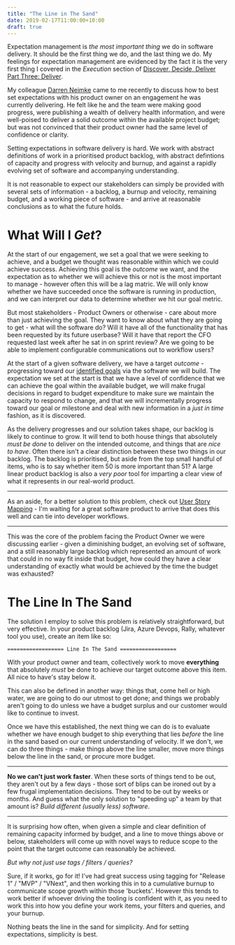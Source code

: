 ```yaml
---
title: "The Line in The Sand"
date: 2019-02-17T11:00:00+10:00
draft: true
---
```


Expectation management is _the most important thing_ we do in software delivery. It should be the first thing we do, and the last thing we do. My feelings for expectation management are evidenced by the fact it is the very first thing I covered in the _Execution_ section of [Discover, Decide, Deliver Part Three: Deliver](https://www.andrew-best.com/posts/discover-decide-deliver-part-three/).

My colleague [Darren Neimke](https://twitter.com/digory) came to me recently to discuss how to best set expectations with his product owner on an engagement he was currently delivering. He felt like he and the team were making good progress, were publishing a wealth of delivery health information, and were well-poised to deliver a solid outcome within the available project budget; but was not convinced that their product owner had the same level of confidence or clarity.

Setting expectations in software delivery is hard. We work with abstract definitions of work in a prioritised product backlog, with abstract defintions of capacity and progress with velocity and burnup, and against a rapidly evolving set of software and accompanying understanding. 

It is not reasonable to expect our stakeholders can simply be provided with several sets of information - a backlog, a burnup and velocity, remaining budget, and a working piece of software - and arrive at reasonable conclusions as to what the future holds.

What Will I _Get_?
==================

At the start of our engagement, we set a goal that we were seeking to achieve, and a budget we thought was reasonable within which we could achieve success. Achieving this goal is the _outcome_ we want, and the expectation as to whether we will achieve this or not is the most important to manage - however often this will be a lag matric. We will only know whether we have succeeded once the software is running in production, and we can interpret our data to determine whether we hit our goal metric.

But most stakeholders - Product Owners or otherwise - care about more than just achieving the goal. They want to know about what they are going to get - what will the software do? Will it have all of the functionality that has been requested by its future userbase? Will it have that report the CFO requested last week after he sat in on sprint review? Are we going to be able to implement configurable communications out to workflow users? 

At the start of a given software delivery, we have a target _outcome_ - progressing toward our [identified goals](https://www.andrew-best.com/posts/discover-decide-deliver-part-one/) via the software we will build. The expectation we set at the start is that we have a level of confidence that we can achieve the goal within the available budget, we will make frugal decisions in regard to budget expenditure to make sure we maintain the capacity to respond to change, and that we will incrementally progress toward our goal or milestone and deal with new information in a _just in time_ fashion, as it is discovered.

As the delivery progresses and our solution takes shape, our backlog is likely to continue to grow. It will tend to both house things that absolutely _must be done_ to deliver on the intended outcome, and things that are _nice to have_. Often there isn't a clear distinction between these two things in our backlog. The backlog is prioritised, but aside from the top small handful of items, who is to say whether item 50 is more important than 51? A large linear product backlog is also a _very poor_ tool for imparting a clear view of what it represents in our real-world product.

---

 As an aside, for a better solution to this problem, check out [User Story Mapping](https://agilevelocity.com/agile-tools/story-mapping-101/) - I'm waiting for a great software product to arrive that does this well and can tie into developer workflows.

 ---

This was the core of the problem facing the Product Owner we were discussing earlier - given a diminishing budget, an evolving set of software, and a still reasonably large backlog which represented an amount of work that could in no way fit inside that budget, how could they have a clear understanding of exactly what would be achieved by the time the budget was exhausted?

The Line In The Sand
====================

The solution I employ to solve this problem is relatively straightforward, but very effective. In your product backlog (Jira, Azure Devops, Rally, whatever tool you use), create an item like so:

```
================== Line In The Sand ==================
```

With your product owner and team, collectively work to move **everything** that absolutely _must_ be done to achieve our target outcome above this item. All nice to have's stay below it. 

This can also be defined in another way: things that, come hell or high water, we are going to do our utmost to get done; and things we probably aren't going to do unless we have a budget surplus and our customer would like to continue to invest. 

Once we have this established, the next thing we can do is to evaluate whether we have enough budget to ship everything that lies _before_ the line in the sand based on our current understanding of velocity. If we don't, we can do three things - make things above the line smaller, move more things below the line in the sand, or procure more budget.

---

**No we can't just work faster**. When these sorts of things tend to be out, they aren't out by a few days - those sort of blips can be ironed out by a few frugal implementation decisions. They tend to be out by weeks or months. And guess what the only solution to "speeding up" a team by that amount is? _Build different (usually less) software_.

---

It is surprising how often, when given a simple and clear definition of remaining capacity informed by budget, and a line to move things above or below, stakeholders will come up with novel ways to reduce scope to the point that the target outcome can reasonably be achieved.

_But why not just use tags / filters / queries?_

Sure, if it works, go for it! I've had great success using tagging for "Release 1" / "MVP" / "VNext", and then working this in to a cumulative burnup to communicate scope growth within those 'buckets'. However this tends to work better if whoever driving the tooling is confident with it, as you need to work this into how you define your work items, your filters and queries, and your burnup.

Nothing beats the line in the sand for simplicity. And for setting expectations, simplicity is best.